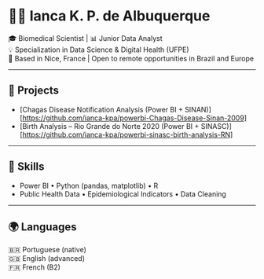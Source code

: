 # 👩‍💻 Ianca K. P. de Albuquerque

🎓 Biomedical Scientist | 📊 Junior Data Analyst  
💡 Specialization in Data Science & Digital Health (UFPE)  
📍 Based in Nice, France | Open to remote opportunities in Brazil and Europe

---

## 🔬 Projects

- [Chagas Disease Notification Analysis (Power BI + SINAN)] [https://github.com/ianca-kpa/powerbi-Chagas-Disease-Sinan-2009]
- [Birth Analysis – Rio Grande do Norte 2020 (Power BI + SINASC)] [https://github.com/ianca-kpa/powerbi-sinasc-birth-analysis-RN]

---

## 📌 Skills

- Power BI • Python (pandas, matplotlib) • R  
- Public Health Data • Epidemiological Indicators • Data Cleaning  

---

## 🌍 Languages

🇧🇷 Portuguese (native)  
🇬🇧 English (advanced)  
🇫🇷 French (B2)

